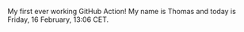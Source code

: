 My first ever working GitHub Action!
My name is Thomas and today is Friday, 16 February, 13:06 CET. 

